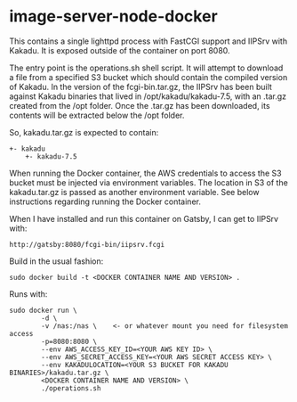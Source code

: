 # image-server-node-docker

This contains a single lighttpd process with FastCGI support and IIPSrv with Kakadu. It is exposed outside of the container on port 8080.

The entry point is the operations.sh shell script. It will attempt to download a file from a specified S3 bucket which should contain the compiled version of Kakadu. In the version of the fcgi-bin.tar.gz, the IIPSrv has been built against Kakadu binaries that lived in /opt/kakadu/kakadu-7.5, with an .tar.gz created from the /opt folder. Once the .tar.gz has been downloaded, its contents will be extracted below the /opt folder.

So, kakadu.tar.gz is expected to contain:
```
+- kakadu
	+- kakadu-7.5
```

When running the Docker container, the AWS credentials to access the S3 bucket must be injected via environment variables.
The location in S3 of the kakadu.tar.gz is passed as another environment variable.
See below instructions regarding running the Docker container.

When I have installed and run this container on Gatsby, I can get to IIPSrv with:
```
http://gatsby:8080/fcgi-bin/iipsrv.fcgi
```

Build in the usual fashion:
```
sudo docker build -t <DOCKER CONTAINER NAME AND VERSION> .
```

Runs with:
```
sudo docker run \
        -d \
        -v /nas:/nas \    <- or whatever mount you need for filesystem access
        -p=8080:8080 \
        --env AWS_ACCESS_KEY_ID=<YOUR AWS KEY ID> \
        --env AWS_SECRET_ACCESS_KEY=<YOUR AWS SECRET ACCESS KEY> \
        --env KAKADULOCATION=<YOUR S3 BUCKET FOR KAKADU BINARIES>/kakadu.tar.gz \
        <DOCKER CONTAINER NAME AND VERSION> \
        ./operations.sh
```
